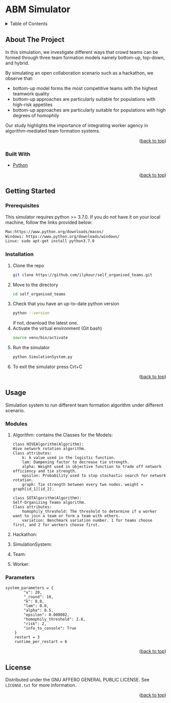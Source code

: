 # ABM Simulator

<!-- TABLE OF CONTENTS -->
<details>
  <summary>Table of Contents</summary>
  <ol>
    <li>
      <a href="#about-the-project">About The Project</a>
      <ul>
        <li><a href="#built-with">Built With</a></li>
      </ul>
    </li>
    <li>
      <a href="#getting-started">Getting Started</a>
      <ul>
        <li><a href="#prerequisites">Prerequisites</a></li>
        <li><a href="#installation">Installation</a></li>
      </ul>
    </li>
    <li><a href="#usage">Usage</a></li>
    <li><a href="#license">License</a></li>
  </ol>
</details>



<!-- ABOUT THE PROJECT -->
## About The Project
In this simulation, we investigate different ways that crowd teams can be formed through three team formation models namely bottom-up, top-down, and hybrid.


By simulating an open collaboration scenario such as a hackathon, we observe that:
* bottom-up model forms the most competitive teams with the highest teamwork quality
* bottom-up approaches are particularly suitable for populations with high-risk appetites
* bottom-up approaches are particularly suitable for populations with high degrees of homophily

Our study highlights the importance of integrating worker agency in algorithm-mediated team formation systems.


<p align="right">(<a href="#top">back to top</a>)</p>



### Built With

* [Python](https://www.python.org/)

<p align="right">(<a href="#top">back to top</a>)</p>

<!-- GETTING STARTED -->
## Getting Started

### Prerequisites
This simulator requires python >= 3.7.0. 
If you do not have it on your local machine, follow the links provided below:
  ```sh
  Mac:https://www.python.org/downloads/macos/
  Windows: https://www.python.org/downloads/windows/
  Linux: sudo apt-get install python3.7.0
  ```

### Installation

1. Clone the repo
   ```sh
   git clone https://github.com/ilykour/self_organised_teams.git
   ```
2. Move to the directory
   ```sh
   cd self_organised_teams
   ```
3. Check that you have an up-to-date python version
   ```sh
   python --version
   ```
   if not, download the latest one.
4. Activate the virtual environment (Git bash)
   ```sh
   source venv/bin/activate
   ```
5. Run the simulator
   ```sh
   python SimulationSystem.py
   ```
6. To exit the simulator press Crt+C

<p align="right">(<a href="#top">back to top</a>)</p>



<!-- USAGE EXAMPLES -->
## Usage
Simulation system to run different team formation algorithm under different scenario.

### Modules
1. Algorithm: contains the Classes for the Models:
    
    ```
    class HIVEAlgorithm(Algorithm):
    Hive network rotation algorithm.
    Class attributes:
        k: k value used in the logistic function.
        lam: Dampening factor to decrease tie strength.
        alpha: Weight used in objective function to trade off network efficiency and tie strength.
        epsilon: Probability used to stop stochastic search for network rotation.
        graph: Tie strength between every two nodes. weight = graph[id_1][id_2].
    ```
    ```
    class SOTAlgorithm(Algorithm):
    Self-Organizing Teams algorithm.
    Class attributes:
        homophily_threshold: The threshold to determine if a worker want to join a team or form a team with others.
        variation: Benchmark variation number. 1 for teams choose first, and 2 for workers choose first.
    ```
3. Hackathon:
4. SimulationSystem:
5. Team:
6. Worker:

### Parameters
```
system_parameters = {
        "x": 20,
        "_round": 10,
        "k": 8.0,
        "lam": 0.8,
        "alpha": 0.5,
        "epsilon": 0.000002,
        "homophily_threshold": 2.8,
        "risk": 2,
        "info_to_console": True
    }
    restart = 3
    runtime_per_restart = 6
```

<p align="right">(<a href="#top">back to top</a>)</p>



<!-- LICENSE -->
## License

Distributed under the GNU AFFERO GENERAL PUBLIC LICENSE. See `LICENSE.txt` for more information.

<p align="right">(<a href="#top">back to top</a>)</p>
